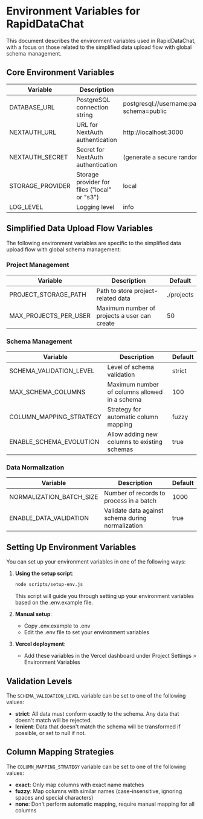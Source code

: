 # Environment Variables for RapidDataChat

This document describes the environment variables used in RapidDataChat, with a focus on those related to the simplified data upload flow with global schema management.

## Core Environment Variables

| Variable         | Description                                  | Default                                                                   |
| ---------------- | -------------------------------------------- | ------------------------------------------------------------------------- |
| DATABASE_URL     | PostgreSQL connection string                 | postgresql://username:password@localhost:5432/rapiddatachat?schema=public |
| NEXTAUTH_URL     | URL for NextAuth authentication              | http://localhost:3000                                                     |
| NEXTAUTH_SECRET  | Secret for NextAuth authentication           | (generate a secure random string)                                         |
| STORAGE_PROVIDER | Storage provider for files ("local" or "s3") | local                                                                     |
| LOG_LEVEL        | Logging level                                | info                                                                      |

## Simplified Data Upload Flow Variables

The following environment variables are specific to the simplified data upload flow with global schema management:

### Project Management

| Variable              | Description                                  | Default    |
| --------------------- | -------------------------------------------- | ---------- |
| PROJECT_STORAGE_PATH  | Path to store project-related data           | ./projects |
| MAX_PROJECTS_PER_USER | Maximum number of projects a user can create | 50         |

### Schema Management

| Variable                | Description                                   | Default |
| ----------------------- | --------------------------------------------- | ------- |
| SCHEMA_VALIDATION_LEVEL | Level of schema validation                    | strict  |
| MAX_SCHEMA_COLUMNS      | Maximum number of columns allowed in a schema | 100     |
| COLUMN_MAPPING_STRATEGY | Strategy for automatic column mapping         | fuzzy   |
| ENABLE_SCHEMA_EVOLUTION | Allow adding new columns to existing schemas  | true    |

### Data Normalization

| Variable                 | Description                                       | Default |
| ------------------------ | ------------------------------------------------- | ------- |
| NORMALIZATION_BATCH_SIZE | Number of records to process in a batch           | 1000    |
| ENABLE_DATA_VALIDATION   | Validate data against schema during normalization | true    |

## Setting Up Environment Variables

You can set up your environment variables in one of the following ways:

1. **Using the setup script**:

   ```bash
   node scripts/setup-env.js
   ```

   This script will guide you through setting up your environment variables based on the .env.example file.

2. **Manual setup**:

   - Copy .env.example to .env
   - Edit the .env file to set your environment variables

3. **Vercel deployment**:
   - Add these variables in the Vercel dashboard under Project Settings > Environment Variables

## Validation Levels

The `SCHEMA_VALIDATION_LEVEL` variable can be set to one of the following values:

- **strict**: All data must conform exactly to the schema. Any data that doesn't match will be rejected.
- **lenient**: Data that doesn't match the schema will be transformed if possible, or set to null if not.

## Column Mapping Strategies

The `COLUMN_MAPPING_STRATEGY` variable can be set to one of the following values:

- **exact**: Only map columns with exact name matches
- **fuzzy**: Map columns with similar names (case-insensitive, ignoring spaces and special characters)
- **none**: Don't perform automatic mapping, require manual mapping for all columns
